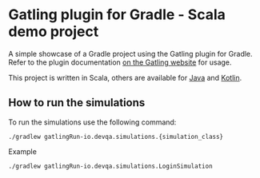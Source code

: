 Gatling plugin for Gradle - Scala demo project
==============================================

A simple showcase of a Gradle project using the Gatling plugin for Gradle. Refer to the plugin documentation
[on the Gatling website](https://gatling.io/docs/current/extensions/gradle_plugin/) for usage.

This project is written in Scala, others are available for [Java](https://github.com/gatling/gatling-gradle-plugin-demo-java)
and [Kotlin](https://github.com/gatling/gatling-gradle-plugin-demo-kotlin).

## How to run the simulations

To run the simulations use the following command:

`./gradlew gatlingRun-io.devqa.simulations.{simulation_class}`

Example

`./gradlew gatlingRun-io.devqa.simulations.LoginSimulation`
